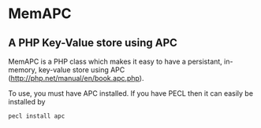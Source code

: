 # MemAPC
## A PHP Key-Value store using APC

MemAPC is a PHP class which makes it easy to have a persistant, in-memory, key-value store using APC (http://php.net/manual/en/book.apc.php).

To use, you must have APC installed. If you have PECL then it can easily be installed by 

    pecl install apc


